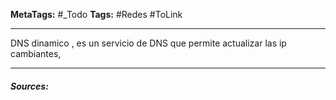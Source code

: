**MetaTags:** #_Todo
**Tags:** #Redes #ToLink 
- - -
DNS dinamico , es un servicio de DNS que permite actualizar las ip cambiantes,

- - - 
#### ***Sources:***